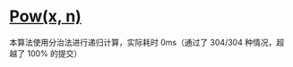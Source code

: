 # [Pow(x, n)](https://leetcode.com/problems/powx-n/description/)

本算法使用分治法进行递归计算，实际耗时 0ms（通过了 304/304 种情况，超越了 100% 的提交）
